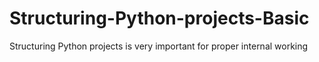 # Structuring-Python-projects-Basic
Structuring Python projects is very important for proper internal working

